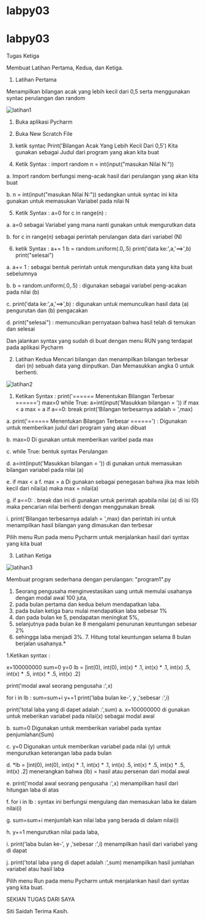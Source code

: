 # labpy03
# labpy03


Tugas Ketiga

Membuat Latihan Pertama, Kedua, dan Ketiga.

1. Latihan Pertama

Menampilkan bilangan acak yang lebih kecil dari 0,5 serta menggunakan syntac perulangan dan random

![latihan1](https://user-images.githubusercontent.com/47779286/53253967-50dd2d00-36ba-11e9-98be-e8d7b1cd50c7.jpg)

1. Buka aplikasi Pycharm
2. Buka New Scratch File
3. ketik syntac Print('Bilangan Acak Yang Lebih Kecil Dari 0,5')
Kita gunakan sebagai Judul dari program yang akan kita buat

4. Ketik Syntax :
import random
n = int(input("masukan Nilai N:"))

a. Import random
berfungsi meng-acak hasil dari perulangan yang akan kita buat

b. n = int(input("masukan Nilai N:"))
sedangkan untuk syntac ini kita gunakan untuk memasukan Variabel pada nilai N

5. Ketik Syntax :
a=0
for c in range(n) :

a. a=0
sebagai Variabel yang mana nanti gunakan untuk mengurutkan data

b. for c in range(n)
sebagai perintah perulangan data dari variabel (N)

6. ketik Syntax :
a+= 1
b = random.uniform(.0,.5)
print('data ke:',a,'==>',b)
print("selesai")

a. a+= 1 :
sebagai bentuk perintah untuk mengurutkan data yang kita buat sebelumnya

b. b = random.uniform(.0,.5) :
digunakan sebagai variabel peng-acakan pada nilai (b)

c. print('data ke:',a,'==>',b) :
digunakan untuk memunculkan hasil data (a) pengurutan dan (b) pengacakan

d. print("selesai") :
memunculkan pernyataan bahwa hasil telah di temukan dan selesai

Dan jalankan syntax yang sudah di buat dengan menu RUN yang terdapat pada aplikasi Pycharm

2. Latihan Kedua
Mencari bilangan dan menampilkan bilangan terbesar dari (n) sebuah data yang diinputkan.
Dan Memasukkan angka 0 untuk berhenti.

![latihan2](https://user-images.githubusercontent.com/47779286/53253969-5175c380-36ba-11e9-9f92-542fce1c7d3d.jpg)

1. Ketikan Syntax :
print('====== Menentukan Bilangan Terbesar ======')
max=0
while True:
a=int(input('Masukkan bilangan = '))
if max < a
max = a
if a==0:
break
print('Bilangan terbesarnya adalah = ',max)

a. print('====== Menentukan Bilangan Terbesar ======') :
Digunakan untuk memberikan judul dari program yang akan dibuat

b. max=0
Di gunakan untuk memberikan varibel pada max

c. while True:
bentuk syntax Perulangan

d. a=int(input('Masukkan bilangan = '))
di gunakan untuk memasukan bilangan variabel pada nilai (a)

e. if max < a
f. max = a
Di gunakan sebagai penegasan bahwa jika max lebih kecil dari nilai(a) maka max = nilai(a)

g. if a==0:
. break
dan ini di gunakan untuk perintah apabila nilai (a) di isi (0) maka pencarian nilai berhenti dengan menggunakan break

i. print('Bilangan terbesarnya adalah = ',max)
dan perintah ini untuk menampilkan hasil bilangan yang dimasukan dan terbesar

Pilih menu Run pada menu Pycharm untuk menjalankan hasil dari syntax yang kita buat

3. Latihan Ketiga

![latihan3](https://user-images.githubusercontent.com/47779286/53253970-520e5a00-36ba-11e9-8b37-705deee4c9a5.jpg)

Membuat program sederhana dengan perulangan: "program1".py

1. Seorang pengusaha menginvestasikan uang untuk memulai usahanya dengan modal awal 100 juta,
2. pada bulan pertama dan kedua belum mendapatkan laba.
3. pada bulan ketiga baru mulai mendapatkan laba sebesar 1%
4. dan pada bulan ke 5, pendapatan meningkat 5%,
5. selanjutnya pada bulan ke 8 mengalami penurunan keuntungan sebesar 2%
6. sehingga laba menjadi 3%. 7. Hitung total keuntungan selama 8 bulan berjalan usahanya.*

1.Ketikan syntax :

x=100000000
sum=0 y=0
lb = [int(0), int(0), int(x) * .1, int(x) * .1, int(x) .5, int(x) * .5, int(x) * .5, int(x) .2]

print('modal awal seorang pengusaha :',x)

for i in lb :
sum=sum+i
y+=1
print('laba bulan ke-', y ,'sebesar :',i)

print('total laba yang di dapet adalah :',sum)
a. x=100000000
di gunakan untuk meberikan variabel pada nilai(x) sebagai modal awal

b. sum=0
Digunakan untuk memberikan variabel pada syntax penjumlahan(Sum)

c. y=0
Digunakan untuk memberikan variabel pada nilai (y) untuk mengurutkan keterangan laba pada bulan

d. *lb = [int(0), int(0), int(x) * .1, int(x) * .1, int(x) .5, int(x) * .5, int(x) * .5, int(x) .2]
menerangkan bahwa (lb) = hasil atau persenan dari modal awal

e. print('modal awal seorang pengusaha :',x)
menampilkan hasil dari hitungan laba di atas

f. for i in lb :
syntax ini berfungsi mengulang dan memasukan laba ke dalam nilai(i)

g. sum=sum+i
menjumlah kan nilai laba yang berada di dalam nilai(i)

h. y+=1
mengurutkan nilai pada laba,

i. print('laba bulan ke-', y ,'sebesar :',i)
menampilkan hasil dari variabel yang di dapat

j. print('total laba yang di dapet adalah :',sum)
menampilkan hasil jumlahan variabel atau hasil laba

Pilih menu Run pada menu Pycharm untuk menjalankan hasil dari syntax yang kita buat.

SEKIAN TUGAS DARI SAYA

Siti Saidah
Terima Kasih.
